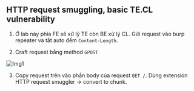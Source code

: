 ## HTTP request smuggling, basic TE.CL vulnerability

1. Ở lab này phía FE sẽ xử lý TE còn BE xử lý CL. Gửi request vào burp repeater và tắt auto đếm `Content-Length`.

2. Craft request bằng method `GPOST` 

![Img1](\asset/../img/gpost.png)

3. Copy request trên vào phần body của request `GET /`. Dùng extension HTTP request smuggler -> convert to chunk.

